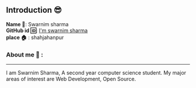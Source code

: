 ## Introduction :sunglasses:
**Name :name_badge:**:     Swarnim sharma
<br>
**GitHub id :id:**: [I'm swarnim sharma](https://github.com/unknown-08)
<br>
**place :house:** : shahjahanpur
### About me :boy: :
---
I am Swarnim Sharma, A second year computer science student.
My major areas of interest are Web Development, Open Source.
